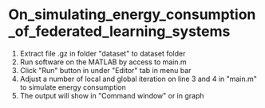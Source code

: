 # On_simulating_energy_consumption_of_federated_learning_systems
1. Extract file .gz in folder "dataset" to dataset folder
2. Run software on the MATLAB by access to main.m
3. Click "Run" button in under "Editor" tab in menu bar
4. Adjust a number of local and global iteration on line 3 and 4 in "main.m" to simulate energy consumption
5. The output will show in "Command window" or in graph
